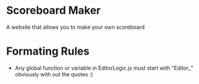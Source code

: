 # Scoreboard Maker
A website that allows you to make your own scoreboard

# Formating Rules
* Any global function or variable in EditorLogic.js must start with "Editor_" obviously with out the quotes :)